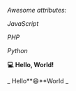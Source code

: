 
*Awesome attributes:*

_JavaScript_

_PHP_

_Python_

**:computer:**
__Hello, World!__

_ Hello**:smile:**World _
